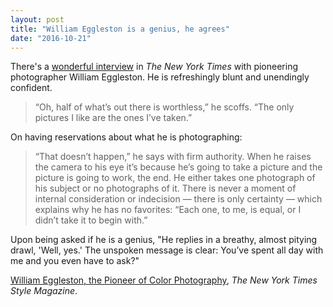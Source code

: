 ```yaml
---
layout: post
title: "William Eggleston is a genius, he agrees"
date: "2016-10-21"
---
```


There's a [wonderful interview](http://www.nytimes.com/2016/10/17/t-magazine/william-eggleston-photographer-interview-augusten-burroughs.html) in _The New York Times_ with pioneering photographer William Eggleston. He is refreshingly blunt and unendingly confident.

> “Oh, half of what’s out there is worthless,” he scoffs. “The only pictures I like are the ones I’ve taken.”

On having reservations about what he is photographing:

> “That doesn’t happen,” he says with firm authority. When he raises the camera to his eye it’s because he’s going to take a picture and the picture is going to work, the end. He either takes one photograph of his subject or no photographs of it. There is never a moment of internal consideration or indecision — there is only certainty — which explains why he has no favorites: “Each one, to me, is equal, or I didn’t take it to begin with.”

Upon being asked if he is a genius, "He replies in a breathy, almost pitying drawl, 'Well, yes.' The unspoken message is clear: You’ve spent all day with me and you even have to ask?"

[William Eggleston, the Pioneer of Color Photography](http://www.nytimes.com/2016/10/17/t-magazine/william-eggleston-photographer-interview-augusten-burroughs.html), _The New York Times Style Magazine_.
